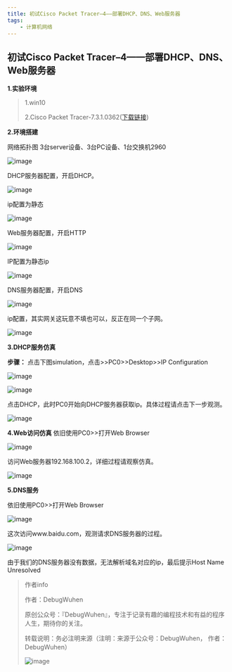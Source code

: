 ```yaml
---
title: 初试Cisco Packet Tracer–4——部署DHCP、DNS、Web服务器
tags:
    - 计算机网络
---
```


## 初试Cisco Packet Tracer–4——部署DHCP、DNS、Web服务器

**1.实验环境**

>1.win10
>
>2.Cisco Packet Tracer-7.3.1.0362([下载链接](https://www.netacad.com/zh-hans/courses/packet-tracer/introduction-packet-tracer))

<!--more-->

**2.环境搭建**

网络拓扑图
3台server设备、3台PC设备、1台交换机2960

![image](https://user-images.githubusercontent.com/48900845/112760734-ac610e00-902a-11eb-9eb8-3e121b0dfcef.png)

DHCP服务器配置，开启DHCP。

![image](https://user-images.githubusercontent.com/48900845/112760745-b256ef00-902a-11eb-9da5-4034c68a3cc3.png)


ip配置为静态

![image](https://user-images.githubusercontent.com/48900845/112760764-b8e56680-902a-11eb-8bc4-fb28f60370b7.png)


Web服务器配置，开启HTTP

![image](https://user-images.githubusercontent.com/48900845/112760779-c1d63800-902a-11eb-9f8e-01d21aadf750.png)


IP配置为静态ip

![image](https://user-images.githubusercontent.com/48900845/112760789-c8fd4600-902a-11eb-89b2-cb83e29c7d92.png)



DNS服务器配置，开启DNS

![image](https://user-images.githubusercontent.com/48900845/112760799-d0245400-902a-11eb-863b-39a1b9a584af.png)


ip配置，其实网关这玩意不填也可以，反正在同一个子网。

![image](https://user-images.githubusercontent.com/48900845/112760807-d7e3f880-902a-11eb-92cd-93c25d0c6043.png)


**3.DHCP服务仿真**

**步骤：** 
点击下图simulation，点击>>PC0>>Desktop>>IP Configuration

![image](https://user-images.githubusercontent.com/48900845/112760850-0661d380-902b-11eb-93bc-9852454442a3.png)

![image](https://user-images.githubusercontent.com/48900845/112760867-15488600-902b-11eb-9d37-c327cdac5769.png)

点击DHCP，此时PC0开始向DHCP服务器获取ip。具体过程请点击下一步观测。

![image](https://user-images.githubusercontent.com/48900845/112760880-21344800-902b-11eb-947e-d51819bb2bff.png)

**4.Web访问仿真**
依旧使用PC0>>打开Web Browser

![image](https://user-images.githubusercontent.com/48900845/112760886-298c8300-902b-11eb-9fdd-475c491dd3ea.png)

访问Web服务器192.168.100.2，详细过程请观察仿真。

![image](https://user-images.githubusercontent.com/48900845/112760897-314c2780-902b-11eb-904d-ffb810cfc00a.png)

**5.DNS服务**

依旧使用PC0>>打开Web Browser

![image](https://user-images.githubusercontent.com/48900845/112760906-3d37e980-902b-11eb-85b3-ffb6e679f37a.png)

这次访问www.baidu.com，观测请求DNS服务器的过程。

![image](https://user-images.githubusercontent.com/48900845/112760914-43c66100-902b-11eb-867a-104f4d6e2094.png)

由于我们的DNS服务器没有数据，无法解析域名对应的ip，最后提示Host Name Unresolved



>作者info
>
>作者：DebugWuhen
>
>原创公众号：『DebugWuhen』，专注于记录有趣的编程技术和有益的程序人生，期待你的关注。
>
>转载说明：务必注明来源（注明：来源于公众号：DebugWuhen， 作者：DebugWuhen）
>
>![image](https://user-images.githubusercontent.com/48900845/112752163-3b0e6480-9004-11eb-899d-66ddef749c2b.png)
